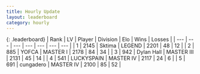 ```yaml
---
title: Hourly Update
layout: leaderboard
category: hourly
---
```


{: .leaderboard}
| Rank | LV | Player | Division | Elo | Wins | Losses |
| --- | --- | --- | --- | --- | --- | --- |
| <span data-change="0">1</span> | 2145 | <span title="ID: 353063">Sktima</span> | LEGEND | <span data-change="0">2201</span> | <span data-change="0">48</span> | <span data-change="0">12</span> |
| <span data-change="0">2</span> | 885 | <span title="ID: 650820">YOFCA</span> | MASTER I | <span data-change="19">2178</span> | <span data-change="3">84</span> | <span data-change="1">34</span> |
| <span data-change="1">3</span> | 942 | <span title="ID: 174294">Dylan Hall</span> | MASTER III | <span data-change="15">2131</span> | <span data-change="2">45</span> | <span data-change="1">14</span> |
| <span data-change="-1">4</span> | 541 | <span title="ID: 623829">LUCKYSPAIN</span> | MASTER IV | <span data-change="0">2117</span> | <span data-change="0">24</span> | <span data-change="0">6</span> |
| <span data-change="0">5</span> | 691 | <span title="ID: 54134">cungadero</span> | MASTER IV | <span data-change="-4">2100</span> | <span data-change="2">85</span> | <span data-change="3">52</span> |